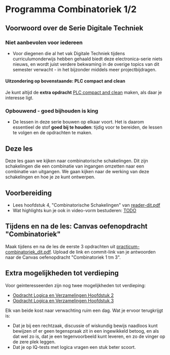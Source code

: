 # Programma Combinatoriek 1/2

## Voorwoord over de Serie Digitale Techniek
### Niet aanbevolen voor iedereen
- Voor diegenen die al het vak Digitale Techniek tijdens curriculumonderwijs hebben gehaald biedt deze electronica-serie niets nieuws, en wordt juist verdere bekwaming in de overige topics van dit semester verwacht - in het bijzonder middels meer projectbijdragen.

#### Uitzondering op bovenstaande: PLC compact and clean
Je kunt altijd de **extra opdracht** [PLC compact and clean](../../onderwijsmateriaal/opdrachten/overige-opdrachten/plc-compact-and-clean/plc-compact-and-clean.md) maken, als daar je interesse ligt.

### Opbouwend - goed bijhouden is king
- De lessen in deze serie bouwen op elkaar voort. Het is daarom essentieel de stof **goed bij te houden**: tijdig voor te bereiden, de lessen te volgen en de opdrachten te maken.

## Deze les
Deze les gaan we kijken naar combinatorische schakelingen. Dit zijn schakelingen die een combinatie van ingangen omzetten naar een combinatie van uitgangen. We gaan kijken naar de werking van deze schakelingen en hoe je ze kunt ontwerpen.

## Voorbereiding
- Lees hoofdstuk 4, "Combinatorische Schakelingen" van [reader-dit.pdf](../../onderwijsmateriaal/readers/reader-dit.pdf)
- Wat highlights kun je ook in video-vorm bestuderen: [TODO]()

## Tijdens en na de les: Canvas oefenopdracht "Combinatoriek"
Maak tijdens en na de les de eerste 3 opdrachten uit [practicum-combinatoriek_dit.pdf](../../onderwijsmateriaal/readers/practicum-combinatoriek_dit.pdf). Upload de link en commit-link van je antwoorden naar de Canvas oefenopdracht "Combinatoriek 1 tm 3".

## Extra mogelijkheden tot verdieping
Voor geinteresseerden zijn nog twee mogelijkheden tot verdieping:
- [Opdracht Logica en Verzamelingen Hoofdstuk 2](../../onderwijsmateriaal/opdrachten/oefenopdrachten/logica-verzamelingen/logica-verzamelingen-hoofdstuk2.md)
- [Opdracht Logica en Verzamelingen Hoofdstuk 3](../../onderwijsmateriaal/opdrachten/oefenopdrachten/logica-verzamelingen/logica-verzamelingen-hoofdstuk2.md)

Elk van beide kost naar verwachting ruim een dag. Wat je ervoor terugkrijgt is:
- Dat je bij een rechtzaak, discussie of wiskundig bewijs naadloos kunt bewijzen of er geen tegenspraak zit in een ingewikkeld betoog, en als dat wel zo is, dat je een tegenvoorbeeld kunt leveren, en zo de vinger op de zere plek leggen.
- Dat je op IQ-tests met logica vragen een stuk beter scoort.